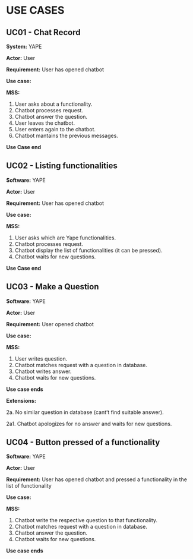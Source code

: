 # USE CASES

## UC01 - Chat Record

**System:** YAPE

**Actor:** User

**Requirement:** User has opened chatbot

**Use case:**


**MSS:**
1. User asks about a functionality.
2. Chatbot processes request.
3. Chatbot answer the question.
4. User leaves the chatbot.
5. User enters again to the chatbot.
6. Chatbot mantains the previous messages.

**Use Case end**

## UC02 - Listing functionalities

**Software:** YAPE

**Actor:** User

**Requirement:** User has opened chatbot

**Use case:**


**MSS:**
1. User asks which are Yape functionalities.
2. Chatbot processes request.
3. Chatbot display the list of functionalities (it can be pressed).
4. Chatbot waits for new questions.

**Use Case end**

## UC03 - Make a Question 

**Software:** YAPE

**Actor:** User

**Requirement:** User opened chatbot

**Use case:** 

**MSS:**
1. User writes question.
2. Chatbot matches request with a question in database.
3. Chatbot writes answer.
4. Chatbot waits for new questions.
    
**Use case ends**

**Extensions:**
    
2a. No similar question in database (cant’t find suitable answer).

2a1. Chatbot apologizes for no answer and waits for new questions.

## UC04 - Button pressed of a functionality

**Software:** YAPE

**Actor:** User

**Requirement:** User has opened chatbot and pressed a functionality in the list of functionality

**Use case:**

**MSS:** 
1. Chatbot write the respective question to that functionality.
2. Chatbot matches request with a question in database.
3. Chatbot answer the question.
4. Chatbot waits for new questions.

**Use case ends**

